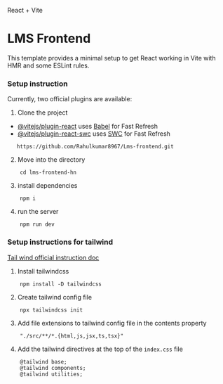 React + Vite
# LMS Frontend

This template provides a minimal setup to get React working in Vite with HMR and some ESLint rules.
### Setup instruction

Currently, two official plugins are available:
1. Clone the project

- [@vitejs/plugin-react](https://github.com/vitejs/vite-plugin-react/blob/main/packages/plugin-react/README.md) uses [Babel](https://babeljs.io/) for Fast Refresh
- [@vitejs/plugin-react-swc](https://github.com/vitejs/vite-plugin-react-swc) uses [SWC](https://swc.rs/) for Fast Refresh
```
   https://github.com/Rahulkumar8967/Lms-frontend.git
```

2. Move into the directory

```
    cd lms-frontend-hn
```

3. install dependencies

```
    npm i
```

4. run the server

```
    npm run dev
```
### Setup instructions for tailwind

[Tail wind official instruction doc](https://tailwindcss.com/docs/installation)

1. Install tailwindcss

```
    npm install -D tailwindcss
```

2. Create tailwind config file 

```
    npx tailwindcss init
```

3. Add file extensions to tailwind config file in the contents property
```
    "./src/**/*.{html,js,jsx,ts,tsx}"
```

4. Add the tailwind directives at the top of the `index.css` file

```
    @tailwind base;
    @tailwind components;
    @tailwind utilities;
```